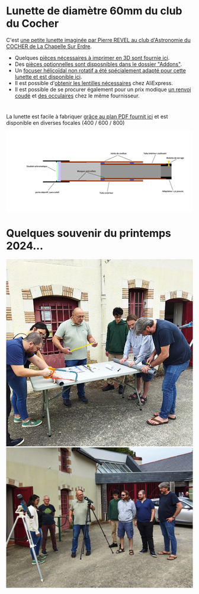 # Lunette de diamètre 60mm du club du Cocher

C'est [une petite lunette imaginée par Pierre REVEL au club d'Astronomie du COCHER de La Chapelle Sur Erdre](https://www.le-cocher.org/articles.php?pg=art184).
- Quelques [pièces nécessaires à imprimer en 3D sont fournie ici](./3D-Print-Components/).
- Des [pièces optionnelles sont disposnibles dans le dossier "Addons"](./Addons).
- Un [focuser hélicoïdal non rotatif a été spécialement adapté pour cette lunette et est disponible ici](./Focuser/).
- Il est possible d'[obtenir les lentilles nécessaires](https://fr.aliexpress.com/item/1005003785177958.html) chez AliExpress.
- Il est possible de se procurer également pour un prix modique [un renvoi coudé](https://fr.aliexpress.com/item/1005005786284500.html) et [des occulaires](https://fr.aliexpress.com/item/32788041500.html) chez le même fournisseur.

#
La lunette est facile à fabriquer [grâce au plan PDF fournit ici](./Construction_lunettes_DIY.pdf) et est disponible en diverses focales (400 / 600 / 800)

![Plan général](./PLAN_lunettes_DIY.png)

# Quelques souvenir du printemps 2024...

![](./G2_20240525_144823.jpg)
![](./G2_20240525_165824.jpg)
